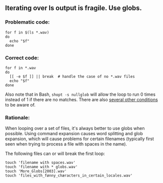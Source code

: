 ## Iterating over ls output is fragile. Use globs.

### Problematic code:

    for f in $(ls *.wav)
    do
      echo "$f"
    done

### Correct code:

    for f in *.wav
    do
      [[ -e $f ]] || break  # handle the case of no *.wav files
      echo "$f"
    done

Also note that in Bash, `shopt -s nullglob` will allow the loop to run 0 times instead of 1 if there are no matches. There are also [several other conditions](http://mywiki.wooledge.org/BashPitfalls#for_i_in_.24.28ls_.2A.mp3.29) to be aware of.

### Rationale:

When looping over a set of files, it's always better to use globs when possible. Using command expansion causes word splitting and glob expansion, which will cause problems for certain filenames (typically first seen when trying to process a file with spaces in the name). 

The following files can or will break the first loop:

    touch 'filename with spaces.wav'
    touch 'filename with * globs.wav' 
    touch 'More_Globs[2003].wav'
    touch 'files_with_fønny_chæracters_in_certain_locales.wav'
